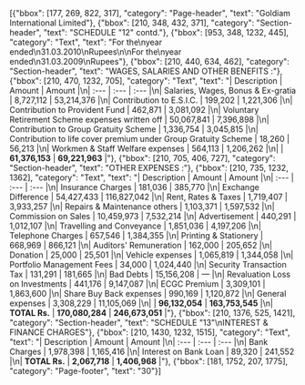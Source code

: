 [{"bbox": [177, 269, 822, 317], "category": "Page-header", "text": "Goldiam International Limited"}, {"bbox": [210, 348, 432, 371], "category": "Section-header", "text": "SCHEDULE \"12\" contd."}, {"bbox": [953, 348, 1232, 445], "category": "Text", "text": "For the\nyear ended\n31.03.2010\nRupees\n\nFor the\nyear ended\n31.03.2009\nRupees"}, {"bbox": [210, 440, 634, 462], "category": "Section-header", "text": "WAGES, SALARIES AND OTHER BENEFITS :"}, {"bbox": [210, 470, 1232, 705], "category": "Text", "text": "| Description | Amount | Amount |\n| :--- | :--- | :--- |\n| Salaries, Wages, Bonus & Ex-gratia | 8,727,112 | 53,214,376 |\n| Contribution to E.S.I.C. | 199,202 | 1,221,306 |\n| Contribution to Provident Fund | 462,871 | 3,081,092 |\n| Voluntary Retirement Scheme expenses written off | 50,067,841 | 7,396,898 |\n| Contribution to Group Gratuity Scheme | 1,336,754 | 3,045,815 |\n| Contribution to life cover premium under Group Gratuity Scheme | 18,260 | 56,213 |\n| Workmen & Staff Welfare expenses | 564,113 | 1,206,262 |\n| | **61,376,153** | **69,221,963** |"}, {"bbox": [210, 705, 406, 727], "category": "Section-header", "text": "OTHER EXPENSES :"}, {"bbox": [210, 735, 1232, 1362], "category": "Text", "text": "| Description | Amount | Amount |\n| :--- | :--- | :--- |\n| Insurance Charges | 181,036 | 385,770 |\n| Exchange Difference | 54,427,433 | 116,827,042 |\n| Rent, Rates & Taxes | 1,719,407 | 3,933,257 |\n| Repairs & Maintenance others | 1,103,371 | 1,597,532 |\n| Commission on Sales | 10,459,973 | 7,532,214 |\n| Advertisement | 440,291 | 1,012,107 |\n| Travelling and Conveyance | 1,851,036 | 4,197,206 |\n| Telephone Charges | 657,546 | 1,384,355 |\n| Printing & Stationery | 668,969 | 866,121 |\n| Auditors' Remuneration | 162,000 | 205,652 |\n| Donation | 25,000 | 25,501 |\n| Vehicle expenses | 1,065,819 | 1,344,058 |\n| Portfolio Management Fees | 34,000 | 1,024,440 |\n| Security Transaction Tax | 131,291 | 181,665 |\n| Bad Debts | 15,156,208 | — |\n| Revaluation Loss on Investments | 441,176 | 9,147,087 |\n| ECGC Premium | 3,309,101 | 1,863,600 |\n| Share Buy Back expenses | 990,169 | 1,120,872 |\n| General expenses | 3,308,229 | 11,105,069 |\n| | **96,132,054** | **163,753,545** |\n| **TOTAL Rs.** | **170,080,284** | **246,673,051** |"}, {"bbox": [210, 1376, 525, 1421], "category": "Section-header", "text": "SCHEDULE \"13\"\nINTEREST & FINANCE CHARGES"}, {"bbox": [210, 1430, 1232, 1515], "category": "Text", "text": "| Description | Amount | Amount |\n| :--- | :--- | :--- |\n| Bank Charges | 1,978,398 | 1,165,416 |\n| Interest on Bank Loan | 89,320 | 241,552 |\n| **TOTAL Rs.** | **2,067,718** | **1,406,968** |"}, {"bbox": [181, 1752, 207, 1775], "category": "Page-footer", "text": "30"}]